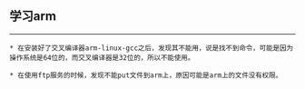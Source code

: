 ## 学习arm

***

    * 在安装好了交叉编译器arm-linux-gcc之后，发现其不能用，说是找不到命令，可能是因为操作系统是64位的，而交叉编译器是32位的，所以不能使用。

    * 在使用ftp服务的时候，发现不能put文件到arm上，原因可能是arm上的文件没有权限。